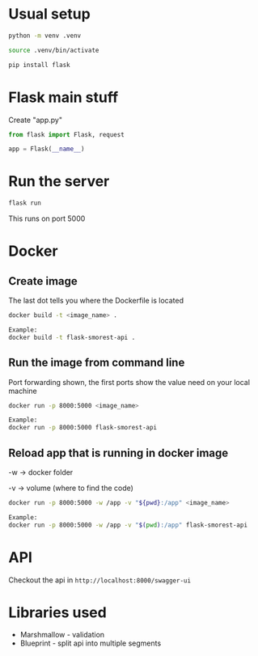 # Usual setup

```bash
python -m venv .venv

source .venv/bin/activate

pip install flask
```

# Flask main stuff

Create "app.py"

```python
from flask import Flask, request

app = Flask(__name__)
```

# Run the server

```bash
flask run
```

This runs on port 5000

# Docker

## Create image

The last dot tells you where the Dockerfile is located

```bash
docker build -t <image_name> .

Example:
docker build -t flask-smorest-api .
```

## Run the image from command line

Port forwarding shown, the first ports show the value need on your local machine

```bash
docker run -p 8000:5000 <image_name>

Example:
docker run -p 8000:5000 flask-smorest-api
```

## Reload app that is running in docker image

-w -> docker folder

-v -> volume (where to find the code)

```bash
docker run -p 8000:5000 -w /app -v "${pwd}:/app" <image_name>

Example:
docker run -p 8000:5000 -w /app -v "$(pwd):/app" flask-smorest-api
```

# API

Checkout the api in
`http://localhost:8000/swagger-ui`

# Libraries used

- Marshmallow - validation
- Blueprint - split api into multiple segments
